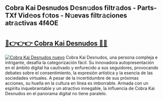 ## Cobra Kai Desnudos D𝚎sn𝚞dos filtr𝚊dos - Parts-TXf Vid𝚎os f𝚘tos - N𝚞evas filtr𝚊ciones atr𝚊ctivas 4f4OE

# <h2><a href="http://mb5q5yp.tromn.icu/?c=Cobra+Kai+Desnudos">🔗👉👉👉 Cobra Kai Desnudos 🔗🔗</a></h2>

[![Cobra Kai Desnudos nuevo](https://i.imgur.com/pEAQMta.gif)](http://mb5q5yp.tromn.icu/?c=Cobra+Kai+Desnudos)
Cobra Kai Desnudos, una persona compleja e intrigante, desafía la categorización fácil. Su innovadora autopresentación en el ámbito digital ha cautivado y enfurecido a sus seguidores, provocando debates sobre el consentimiento, la expresión artística y la esencia de las sociedades virtuales. A pesar de la incertidumbre de sus próximas acciones, su huella en la cultura en línea es imborrable. Armada con un espíritu inquebrantable y un atractivo innegable, la influencia de Cobra Kai Desnudos en el panorama digital no tiene paralelo.
